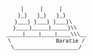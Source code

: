 <pre style="font-family: Courier, monospace; line-height: 1.2; text-align: center;">
   |     |     |
   )_)   )_)   )_)
    )___) )___) )___)\
     )____)_____)_____)\\
      _____|____|____|____\\\__
      \              Baratie /
      \____________________/
</pre>
